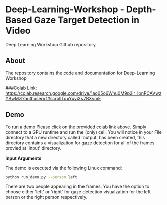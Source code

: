 # Deep-Learning-Workshop - Depth-Based Gaze Target Detection in Video
Deep Learning Workshop Github repository

## About
The repository contains the code and documentation for Deep-Learning Workshop

###Colab Link:
https://colab.research.google.com/drive/1ao05o6Wnu0M9p2lr_IbnPCAVwzYBwMzl?authuser=1#scrollTo=YuviXs7BXvmE

## Demo
To run a demo Please click on the provided colab link above. Simply connect to a GPU runtime and run the (only) cell.
You will notice in your File directory that a new directory called 'output'  has been created, this directory contains a visualization for gaze detection for all of the frames provied at 'input' directory.

**Input Arguments**

The demo is executed via the following Linux command:
```bash
python run_demo.py --person left
```
There are two people appearing in the frames. You have the option to choose either 'left' or 'right' for gaze detection visualzation for the left person or the right person respectively. 



